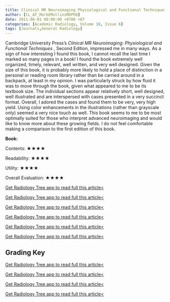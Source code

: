 ```yaml
---
title: Clinical MR Neuroimaging Physiological and Functional Techniques, Second Edition
author: [CL_AT_MarkEMullinsMDPhD]
date: 2011-06-01 00:00:00 +0700 +07
categories: [Academic Radiology, Volume 18, Issue 6]
tags: [Journals,General Radiology]
---
```

Cambridge University Press’s _Clinical MR Neuroimaging: Physiological and Functional Techniques_ , Second Edition, impressed me in many ways. As a sign of how interesting I found this book, I cannot recall the last time I marked so many pages in a book! I found the book extremely well organized, timely, relevant, well written, and very well designed. Given the size of this book, it is probably more likely to hold a place of distinction in a personal or reading room library rather than be carried around in a backpack, at least in my opinion. I was particularly struck by how fluid it was to move through the book, given what appeared to me to be its textbook size. The individual sections appear relatively short, well designed, well illustrated and are interspersed with cases presented in a very succinct format. Overall, I adored the cases and found them to be very, very high yield. Using color enhancements in the illustrations (rather than grayscale only) seemed a very nice touch as well. This book seems to me to be most optimally suited for those who interpret advanced neuroimaging and would like to know more about these growing fields. I do not feel comfortable making a comparison to the first edition of this book.

**Book:**

Contents: ★★★★

Readability: ★★★★

Utility: ★★★★

Overall Evaluation: ★★★★

[Get Radiology Tree app to read full this article<](https://clinicalpub.com/app)

[Get Radiology Tree app to read full this article<](https://clinicalpub.com/app)

[Get Radiology Tree app to read full this article<](https://clinicalpub.com/app)

[Get Radiology Tree app to read full this article<](https://clinicalpub.com/app)

[Get Radiology Tree app to read full this article<](https://clinicalpub.com/app)

[Get Radiology Tree app to read full this article<](https://clinicalpub.com/app)

## Grading Key

[Get Radiology Tree app to read full this article<](https://clinicalpub.com/app)

[Get Radiology Tree app to read full this article<](https://clinicalpub.com/app)

[Get Radiology Tree app to read full this article<](https://clinicalpub.com/app)

[Get Radiology Tree app to read full this article<](https://clinicalpub.com/app)